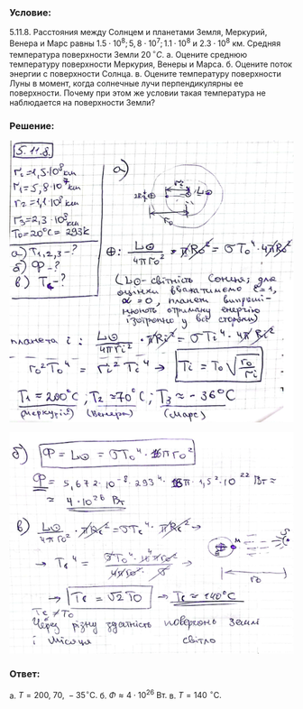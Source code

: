 ###  Условие:

$5.11.8.$ Расстояния между Солнцем и планетами Земля, Меркурий, Венера и Марс равны $1.5 \cdot 10^8; \,5,8 \cdot 10^7 ; \,1.1 · 10^8$ и $2.3 \cdot 10^8$ км. Средняя температура поверхности Земли $20 \,^{\circ}C$.
а. Оцените среднюю температуру поверхности Меркурия, Венеры и Марса.
б. Оцените поток энергии с поверхности Солнца.
в. Оцените температуру поверхности Луны в момент, когда солнечные лучи перпендикулярны ее поверхности. Почему при этом же условии такая температура не наблюдается на поверхности Земли?

###  Решение:

![|586x582, 67%](../../img/5.11.8/81.png)

![|640x499, 67%](../../img/5.11.8/82.png)

###  Ответ:

a. $T=200{,}~70{,}~-35^{\circ}\mathrm{C.}$
б. $\Phi\approx4\cdot10^{26}~\mathrm{Вт.}$
в. $T=140~^{\circ}\mathrm{C.}$